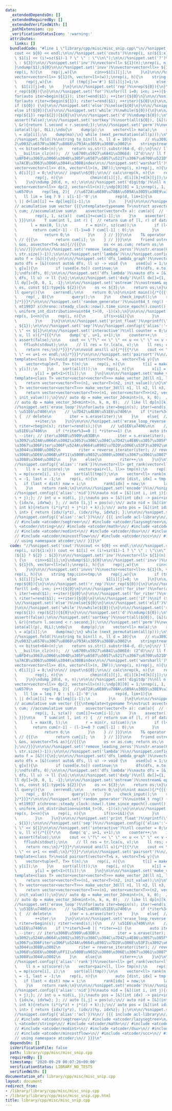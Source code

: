 ```yaml
---
data:
  _extendedDependsOn: []
  _extendedRequiredBy: []
  _extendedVerifiedWith: []
  _pathExtension: cpp
  _verificationStatusIcon: ':warning:'
  attributes:
    links: []
  bundledCode: "#line 1 \"library/cpp/misc/misc_snip.cpp\"\n//%snippet.set('cout')%\n\
    cout << ${0} << endl;\n\n//%snippet.set('couts')%\nrep(i, sz(${1:x})) cout <<\
    \ $1[i] << (i!=sz($1)-1 ? \" \" : \"\\n\");\n\n//%snippet.set('?')%\n(${1} ? ${2}\
    \ : ${3})\n\n//%snippet.set('inv')%\nvector<ll> ${1}(n);\nrep(i, n) {\n    cin>>$1[i];\n\
    }\ndump($1);${0}\n\n//%snippet.set('invv')%\nvector<vector<ll>> ${1}(h, vector<ll>(w));\n\
    rep(i, h){\n    rep(j,w){\n        cin>>$1[i][j];\n    }\n}\n\n//%snippet.set('invvs')%\n\
    vector<vector<ll>> ${1}(h, vector<ll>(w));\nrep(i, h){\n    string tmp;cin>>tmp;\n\
    \    rep(j,w){\n        if (tmp[j]=='#') $1[i][j]=1;\n        else           \
    \  $1[i][j]=0; \n    }\n}\n\n//%snippet.set('rep')%\nrep(${0}){\n}\n\n//%snippet.set('r_rep')%\n\
    r_rep(${0}){\n}\n\n//%snippet.set('for')%\nfor(ll i=0; i<n; i++){${0}\n}\n\n//%snippet.set('for_iter')%\n\
    for(auto iter=begin(${1}); iter!=end($1); ++iter){${0}\n}\n\n//%snippet.set('for_riter')%\n\
    for(auto riter=rbegin(${1}); riter!=rend($1); ++riter){${0}\n}\n\n//%snippet.set('if')%\n\
    if (${0}) {\n}\n\n//%snippet.set('else')%\nelse{${0}\n}\n\n//%snippet.set('elif')%\n\
    else if(${0}){\n}\n\n//%snippet.set('while')%\nwhile(${0}){\n}\n\n//%snippet.set('reprep')%\n\
    rep(${1}) rep(${2}){${0}\n}\n\n//%snippet.set('d')%\ndump(${0});\n\n//%snippet.set('af')%\n\
    assert(false);\n\n//%snippet.set('sortkey')%\nsort(all(${0}), [&](auto &l, auto\
    \ &r){return l.second < r.second;});\n\n//%snippet.set('perm')%\nvector<ll> p(n);\n\
    iota(all(p), 0LL);\ndo{\n    dump(p);\n    vector<ll> ma(a);\n    rep(i, n) ma[i]\
    \ = a[p[i]];\n    dump(ma);\n} while (next_permutation(all(p)));\n\n//%snippet.set('to_bin')%\n\
    //%snippet.fold()%\nstring to_bin(ll n, ll d = 10){\n    // n\u3092d\u6841\u306E\
    2\u9032\u6570\u3067\u8868\u793A\u3059\u308B\u3002\n    stringstream ss;\n    ss\
    \ << bitset<64>(n);\n    return ss.str().substr(64-d, d);\n}\n// ll d = (32 -\
    \ __builtin_clz(n));  // \u6700\u5927\u6841\u306Ed: (2^d)\n// ll f = N - d; to_bin()\u3067\
    \u8FD4\u3063\u3066\u304D\u305F\u6587\u5B57\u5217\u3067\u6700\u521D\u306B1\u304C\
    \u7ACB\u3063\u3066\u3044\u308Bindex\n\n//%snippet.set('warsharll')%\n// init\n\
    vector<vector<ll>> d(n, vector<ll>(n, INF));\nrep(i, n)rep(j, n){\n    if (i==j)\
    \ d[i][j] = 0;\n}\n\n// input\n${0};\n\n// calc\nrep(k, n){\n    rep(i, n){\n\
    \        rep(j, n){\n            chmin(d[i][j], d[i][k]+d[k][j]);\n        }\n\
    \    }\n}\ndump_2d(d, n, n);\n\n\n//%snippet.set('digitdp')%\nll n = sz(s);\n\
    vector<vector<ll>> dp(2, vector<ll>(n));\ndp[0][0] = 1;\nrep(i, 1, n+1){  //\u6841\
    \u6570\n    rep(leq, 2){  //\u672A\u6E80\u78BA\u5B9A\u30D5\u30E9\u30B0\n     \
    \   ll lim = leq ? 9 : s[i-1]-'0';\n        rep(d, lim+1){\n            dp[leq\
    \ || d<lim][i] += dp[leq][i-1];\n        }\n    }\n}\n\n\n//%snippet.set('asv')%\n\
    // acumulative sum vector {{{\ntemplate<typename T>\nstruct asvector {\n    vector<T>\
    \ cum; //accumulative sum\n    asvector(vector<T> a): cum(a){  // {{{  // constructor\n\
    \        rep(i, 1, sz(a))  cum[i]+=cum[i-1];\n    }\n    asvector(){};\n    //\
    \ }}}\n\n    T sum(int l, int r) {  // return sum of [l, r) of data.  {{{\n  \
    \      l = max(0, l);\n        r = min(r, sz(cum));\n        if (l<r){\n     \
    \       return cum[r-1] - (l-1>=0 ? cum[l-1] : 0);\n        }\n        else{\n\
    \            return 0;\n        }\n    } // }}}\n\n    T& operator[](int i) {\
    \ // {{{\n        return cum[i]; \n    } // }}}\n\n    friend ostream& operator<<(ostream\
    \ &os, asvector<T>& as){//{{{\n        os << as.cum; return os;\n    } //}}}\n\
    };\n//}}}\n\n\n//%snippet.set('remove_leading_zeros')%\nstr.erase(0, min(str.find_first_not_of('0'),\
    \ str.size()-1));\n\n\n//%snippet.set('lambda')%\n//%snippet.config({'alias':'f'})%\n\
    auto f = [&](){\n};\n\n\n//%snippet.set('dfs_lambda_graph')%\nvector<ll> used(n);\n\
    auto dfs = [&](const auto& dfs, ll u) -> void {\n    used[u] = 1;\n    each(e,\
    \ g[u]){\n        if (used[e.to]) continue;\n        dfs(dfs, e.to);\n    }\n\
    };\ndfs(dfs, 0);\n\n\n//%snippet.set('dfs_lambda')%\nauto dfs = [&](const auto&\
    \ dfs, ll u) -> ll {\n};\n\n\n//%snippet.set('dxdy')%\nll dx[]={1, -1, 0, 0};\n\
    ll dy[]={0, 0, 1, -1};\n\n\n//%snippet.set('ostream')%\nostream& operator<<(ostream&\
    \ os, const ${1:type}& ${2}){\n    os << ${3};\n    return os;\n}\n\n//%snippet.set('query')%\n\
    ll query(){\n    cerrendl;\n\n    return 0;\n}\n\nint main(){/*{{{*/\n    ll Q;cin>>Q;\n\
    \    rep(_, Q){\n        query();\n    }\n    check_input();\n    return 0;\n\
    }/*}}}*/\n\n\n//%snippet.set('random_generator')%\nuint64_t rng() {\n    static\
    \ mt19937 x(chrono::steady_clock::now().time_since_epoch().count());\n    return\
    \ uniform_int_distribution<uint64_t>(0, -1)(x);\n}\n\n\n//%snippet.set('bitall')%\n\
    rep(s, 1<<n){\n    rep(i, n){\n        if(s>>i&1){\n        }\n        else{\n\
    \        }\n    }\n}\n\n\n//%snippet.set('print_float')%\nprintf(\"%.12f\\n\"\
    , ${1});\n\n\n//%snippet.set('sep')%\n//%snippet.config({'alias':'<<'})%\n<< \"\
    \ \" << ${1}\n\n\n//%snippet.set('interactive')%\nll counter = 0;\nll query(ll\
    \ u, ll v){/*{{{*/\n    dump('q', u+1, v+1);\n    counter++;\n    if (counter>n/2)\
    \ assert(false);\n\n    cout << \"?\" << \" \" << u << \" \" << v << endl;\n \
    \   fflush(stdout);\n\n    // ll res = tr.lca(u, v);\n    ll res; cin>>res;\n\n\
    \    return res;\n}/*}}}*/\n\nvoid ans(ll u){/*{{{*/\n    cout << \"!\" << \"\
    \ \" << u+1 << endl;\n}/*}}}*/\n\n\n//%snippet.set('pairsort')%\n//%snippet.fold()%\n\
    template<class T>\nvoid pairsort(vector<T>& x, vector<T>& y){\n    ll n = sz(x);\n\
    \    vector<tuple<T, T>> t(n);\n    rep(i, n){\n        t[i] = make_tuple(x[i],\
    \ y[i]);\n    }\n    sort(all(t));\n    rep(i, n){\n        x[i] = get<0>(t[i]);\n\
    \        y[i] = get<1>(t[i]);\n    }\n}\n\n\n//%snippet.set('make_vector')%\n\
    template<class T> vector<vector<vector<T>>> make_vector_2d(ll n1, ll n2, T init_value){\n\
    \    return vector<vector<T>>(n1, vector<T>(n2, init_value));\n}\n\n\ntemplate<class\
    \ T> vector<vector<vector<T>>> make_vector_3d(ll n1, ll n2, ll n3, T init_value){\n\
    \    return vector<vector<vector<T>>>(n1, vector<vector<T>>(n2, vector<T>(n3,\
    \ init_value)));\n}\n// auto dp = make_vector_2d<mint>(n, k, 0);  // like ll dp[n][k];\n\
    // auto dp = make_vector_3d<mint>(n, k, m, 0);  // like ll dp[n][k][m];\n\n\n\
    //%snippet.set('erase_loop')%\nfor(auto iter=begin(s); iter!=end(s);){\n    //\
    \ \u51E6\u7406\n\n    // \u7D42\u4E86\u51E6\u7406\n    if (*iter%3==0 || *iter==1)\
    \ {  // delete\n        iter = s.erase(iter);\n    }\n    else{  // non-delete\n\
    \        ++iter;\n    }\n}\n\n\n//%snippet.set('erase_loop_reverse')%\nfor(auto\
    \ riter=rbegin(s); riter!=rend(s);){\n    // \u51E6\u7406\n\n    // \u7D42\u4E86\
    \u51E6\u7406\n    if (*riter%3==0 || *riter==1) {\n        auto iter = riter.base();\
    \ --iter; // iter\u306B\u5909\u63DB\n        iter = s.erase(iter); // \u8981\u7D20\
    \u3092\u524A\u9664\u3002\u3053\u308C\u304C\u7D42\u4E86\u3057\u305F\u6642\u70B9\
    \u3067\u306Fiter\u306F\u524A\u9664\u8981\u7D20\u306E\u53F3\u3092\u6307\u3057\u3066\
    \u3044\u308B\u3002\n        riter = reverse_iterator(iter); // reverse\u3059\u308B\
    \u3068\u5DE6\u306B\uFF11\u500B\u9032\u3080\u306E\u3067\u3061\u3087\u3046\u3069\
    \u3088\u3044\u3002\n    }\n    else{\n        riter++;\n    }\n}\n\n\n//%snippet.set('get_rank')%\n\
    //%snippet.config({'alias':'rank'})%\nvector<ll> get_rank(vector<ll>& score){\n\
    \    ll n = sz(score);\n    vector<pair<ll, ll>> tmp(n);\n    rep(i, n) tmp[i]\
    \ = mp(score[i], i);\n    sort(all(tmp));\n\n    vector<ll> rank(n);\n    ll now\
    \ = -1, last = -1;\n    rep(i, n){\n        auto [dist, idx] = tmp[i];\n     \
    \   if (last < dist) now = i;\n        rank[idx] = now;\n        last = dist;\n\
    \    }\n    return rank;\n}\n\n\n//%snippet.set('encode')%\n//%snippet.config({'alias':'id'})%\n\
    //%snippet.config({'alias':'nid'})%\nauto nid = [&](int i, int j){return (i*w\
    \ + j);}; // int u = nid(i, j);\nauto pos = [&](int idx) -> pair<int, int> { return\
    \ {idx/w, idx%w}; }; // auto [i,j] = pos(u);\n// auto nid = [&](int i, int j,\
    \ int k){return (i*(y*z) + j*(z) + k);};\n// auto pos = [&](int idx) -> pair<int,\
    \ int> { return {idx/(y*z), (idx/z)%y, idx%z}; };\n\n\n//%snippet.set('atcoder')%\n\
    //%snippet.config({'alias':'acl'})%\n// {{{ include acl-library\n// #include <atcoder/fenwicktree>\n\
    // #include <atcoder/segtree>\n// #include <atcoder/lazysegtree>\n// #include\
    \ <atcoder/string>\n// #include <atcoder/math>\n// #include <atcoder/convolution>\n\
    // #include <atcoder/modint>\n// #include <atcoder/dsu>\n// #include <atcoder/maxflow>\n\
    // #include <atcoder/mincostflow>\n// #include <atcoder/scc>\n// #include <atcoder/twosat>\n\
    // using namespace atcoder;\n// }}}\n"
  code: "//%snippet.set('cout')%\ncout << ${0} << endl;\n\n//%snippet.set('couts')%\n\
    rep(i, sz(${1:x})) cout << $1[i] << (i!=sz($1)-1 ? \" \" : \"\\n\");\n\n//%snippet.set('?')%\n\
    (${1} ? ${2} : ${3})\n\n//%snippet.set('inv')%\nvector<ll> ${1}(n);\nrep(i, n)\
    \ {\n    cin>>$1[i];\n}\ndump($1);${0}\n\n//%snippet.set('invv')%\nvector<vector<ll>>\
    \ ${1}(h, vector<ll>(w));\nrep(i, h){\n    rep(j,w){\n        cin>>$1[i][j];\n\
    \    }\n}\n\n//%snippet.set('invvs')%\nvector<vector<ll>> ${1}(h, vector<ll>(w));\n\
    rep(i, h){\n    string tmp;cin>>tmp;\n    rep(j,w){\n        if (tmp[j]=='#')\
    \ $1[i][j]=1;\n        else             $1[i][j]=0; \n    }\n}\n\n//%snippet.set('rep')%\n\
    rep(${0}){\n}\n\n//%snippet.set('r_rep')%\nr_rep(${0}){\n}\n\n//%snippet.set('for')%\n\
    for(ll i=0; i<n; i++){${0}\n}\n\n//%snippet.set('for_iter')%\nfor(auto iter=begin(${1});\
    \ iter!=end($1); ++iter){${0}\n}\n\n//%snippet.set('for_riter')%\nfor(auto riter=rbegin(${1});\
    \ riter!=rend($1); ++riter){${0}\n}\n\n//%snippet.set('if')%\nif (${0}) {\n}\n\
    \n//%snippet.set('else')%\nelse{${0}\n}\n\n//%snippet.set('elif')%\nelse if(${0}){\n\
    }\n\n//%snippet.set('while')%\nwhile(${0}){\n}\n\n//%snippet.set('reprep')%\n\
    rep(${1}) rep(${2}){${0}\n}\n\n//%snippet.set('d')%\ndump(${0});\n\n//%snippet.set('af')%\n\
    assert(false);\n\n//%snippet.set('sortkey')%\nsort(all(${0}), [&](auto &l, auto\
    \ &r){return l.second < r.second;});\n\n//%snippet.set('perm')%\nvector<ll> p(n);\n\
    iota(all(p), 0LL);\ndo{\n    dump(p);\n    vector<ll> ma(a);\n    rep(i, n) ma[i]\
    \ = a[p[i]];\n    dump(ma);\n} while (next_permutation(all(p)));\n\n//%snippet.set('to_bin')%\n\
    //%snippet.fold()%\nstring to_bin(ll n, ll d = 10){\n    // n\u3092d\u6841\u306E\
    2\u9032\u6570\u3067\u8868\u793A\u3059\u308B\u3002\n    stringstream ss;\n    ss\
    \ << bitset<64>(n);\n    return ss.str().substr(64-d, d);\n}\n// ll d = (32 -\
    \ __builtin_clz(n));  // \u6700\u5927\u6841\u306Ed: (2^d)\n// ll f = N - d; to_bin()\u3067\
    \u8FD4\u3063\u3066\u304D\u305F\u6587\u5B57\u5217\u3067\u6700\u521D\u306B1\u304C\
    \u7ACB\u3063\u3066\u3044\u308Bindex\n\n//%snippet.set('warsharll')%\n// init\n\
    vector<vector<ll>> d(n, vector<ll>(n, INF));\nrep(i, n)rep(j, n){\n    if (i==j)\
    \ d[i][j] = 0;\n}\n\n// input\n${0};\n\n// calc\nrep(k, n){\n    rep(i, n){\n\
    \        rep(j, n){\n            chmin(d[i][j], d[i][k]+d[k][j]);\n        }\n\
    \    }\n}\ndump_2d(d, n, n);\n\n\n//%snippet.set('digitdp')%\nll n = sz(s);\n\
    vector<vector<ll>> dp(2, vector<ll>(n));\ndp[0][0] = 1;\nrep(i, 1, n+1){  //\u6841\
    \u6570\n    rep(leq, 2){  //\u672A\u6E80\u78BA\u5B9A\u30D5\u30E9\u30B0\n     \
    \   ll lim = leq ? 9 : s[i-1]-'0';\n        rep(d, lim+1){\n            dp[leq\
    \ || d<lim][i] += dp[leq][i-1];\n        }\n    }\n}\n\n\n//%snippet.set('asv')%\n\
    // acumulative sum vector {{{\ntemplate<typename T>\nstruct asvector {\n    vector<T>\
    \ cum; //accumulative sum\n    asvector(vector<T> a): cum(a){  // {{{  // constructor\n\
    \        rep(i, 1, sz(a))  cum[i]+=cum[i-1];\n    }\n    asvector(){};\n    //\
    \ }}}\n\n    T sum(int l, int r) {  // return sum of [l, r) of data.  {{{\n  \
    \      l = max(0, l);\n        r = min(r, sz(cum));\n        if (l<r){\n     \
    \       return cum[r-1] - (l-1>=0 ? cum[l-1] : 0);\n        }\n        else{\n\
    \            return 0;\n        }\n    } // }}}\n\n    T& operator[](int i) {\
    \ // {{{\n        return cum[i]; \n    } // }}}\n\n    friend ostream& operator<<(ostream\
    \ &os, asvector<T>& as){//{{{\n        os << as.cum; return os;\n    } //}}}\n\
    };\n//}}}\n\n\n//%snippet.set('remove_leading_zeros')%\nstr.erase(0, min(str.find_first_not_of('0'),\
    \ str.size()-1));\n\n\n//%snippet.set('lambda')%\n//%snippet.config({'alias':'f'})%\n\
    auto f = [&](){\n};\n\n\n//%snippet.set('dfs_lambda_graph')%\nvector<ll> used(n);\n\
    auto dfs = [&](const auto& dfs, ll u) -> void {\n    used[u] = 1;\n    each(e,\
    \ g[u]){\n        if (used[e.to]) continue;\n        dfs(dfs, e.to);\n    }\n\
    };\ndfs(dfs, 0);\n\n\n//%snippet.set('dfs_lambda')%\nauto dfs = [&](const auto&\
    \ dfs, ll u) -> ll {\n};\n\n\n//%snippet.set('dxdy')%\nll dx[]={1, -1, 0, 0};\n\
    ll dy[]={0, 0, 1, -1};\n\n\n//%snippet.set('ostream')%\nostream& operator<<(ostream&\
    \ os, const ${1:type}& ${2}){\n    os << ${3};\n    return os;\n}\n\n//%snippet.set('query')%\n\
    ll query(){\n    cerrendl;\n\n    return 0;\n}\n\nint main(){/*{{{*/\n    ll Q;cin>>Q;\n\
    \    rep(_, Q){\n        query();\n    }\n    check_input();\n    return 0;\n\
    }/*}}}*/\n\n\n//%snippet.set('random_generator')%\nuint64_t rng() {\n    static\
    \ mt19937 x(chrono::steady_clock::now().time_since_epoch().count());\n    return\
    \ uniform_int_distribution<uint64_t>(0, -1)(x);\n}\n\n\n//%snippet.set('bitall')%\n\
    rep(s, 1<<n){\n    rep(i, n){\n        if(s>>i&1){\n        }\n        else{\n\
    \        }\n    }\n}\n\n\n//%snippet.set('print_float')%\nprintf(\"%.12f\\n\"\
    , ${1});\n\n\n//%snippet.set('sep')%\n//%snippet.config({'alias':'<<'})%\n<< \"\
    \ \" << ${1}\n\n\n//%snippet.set('interactive')%\nll counter = 0;\nll query(ll\
    \ u, ll v){/*{{{*/\n    dump('q', u+1, v+1);\n    counter++;\n    if (counter>n/2)\
    \ assert(false);\n\n    cout << \"?\" << \" \" << u << \" \" << v << endl;\n \
    \   fflush(stdout);\n\n    // ll res = tr.lca(u, v);\n    ll res; cin>>res;\n\n\
    \    return res;\n}/*}}}*/\n\nvoid ans(ll u){/*{{{*/\n    cout << \"!\" << \"\
    \ \" << u+1 << endl;\n}/*}}}*/\n\n\n//%snippet.set('pairsort')%\n//%snippet.fold()%\n\
    template<class T>\nvoid pairsort(vector<T>& x, vector<T>& y){\n    ll n = sz(x);\n\
    \    vector<tuple<T, T>> t(n);\n    rep(i, n){\n        t[i] = make_tuple(x[i],\
    \ y[i]);\n    }\n    sort(all(t));\n    rep(i, n){\n        x[i] = get<0>(t[i]);\n\
    \        y[i] = get<1>(t[i]);\n    }\n}\n\n\n//%snippet.set('make_vector')%\n\
    template<class T> vector<vector<vector<T>>> make_vector_2d(ll n1, ll n2, T init_value){\n\
    \    return vector<vector<T>>(n1, vector<T>(n2, init_value));\n}\n\n\ntemplate<class\
    \ T> vector<vector<vector<T>>> make_vector_3d(ll n1, ll n2, ll n3, T init_value){\n\
    \    return vector<vector<vector<T>>>(n1, vector<vector<T>>(n2, vector<T>(n3,\
    \ init_value)));\n}\n// auto dp = make_vector_2d<mint>(n, k, 0);  // like ll dp[n][k];\n\
    // auto dp = make_vector_3d<mint>(n, k, m, 0);  // like ll dp[n][k][m];\n\n\n\
    //%snippet.set('erase_loop')%\nfor(auto iter=begin(s); iter!=end(s);){\n    //\
    \ \u51E6\u7406\n\n    // \u7D42\u4E86\u51E6\u7406\n    if (*iter%3==0 || *iter==1)\
    \ {  // delete\n        iter = s.erase(iter);\n    }\n    else{  // non-delete\n\
    \        ++iter;\n    }\n}\n\n\n//%snippet.set('erase_loop_reverse')%\nfor(auto\
    \ riter=rbegin(s); riter!=rend(s);){\n    // \u51E6\u7406\n\n    // \u7D42\u4E86\
    \u51E6\u7406\n    if (*riter%3==0 || *riter==1) {\n        auto iter = riter.base();\
    \ --iter; // iter\u306B\u5909\u63DB\n        iter = s.erase(iter); // \u8981\u7D20\
    \u3092\u524A\u9664\u3002\u3053\u308C\u304C\u7D42\u4E86\u3057\u305F\u6642\u70B9\
    \u3067\u306Fiter\u306F\u524A\u9664\u8981\u7D20\u306E\u53F3\u3092\u6307\u3057\u3066\
    \u3044\u308B\u3002\n        riter = reverse_iterator(iter); // reverse\u3059\u308B\
    \u3068\u5DE6\u306B\uFF11\u500B\u9032\u3080\u306E\u3067\u3061\u3087\u3046\u3069\
    \u3088\u3044\u3002\n    }\n    else{\n        riter++;\n    }\n}\n\n\n//%snippet.set('get_rank')%\n\
    //%snippet.config({'alias':'rank'})%\nvector<ll> get_rank(vector<ll>& score){\n\
    \    ll n = sz(score);\n    vector<pair<ll, ll>> tmp(n);\n    rep(i, n) tmp[i]\
    \ = mp(score[i], i);\n    sort(all(tmp));\n\n    vector<ll> rank(n);\n    ll now\
    \ = -1, last = -1;\n    rep(i, n){\n        auto [dist, idx] = tmp[i];\n     \
    \   if (last < dist) now = i;\n        rank[idx] = now;\n        last = dist;\n\
    \    }\n    return rank;\n}\n\n\n//%snippet.set('encode')%\n//%snippet.config({'alias':'id'})%\n\
    //%snippet.config({'alias':'nid'})%\nauto nid = [&](int i, int j){return (i*w\
    \ + j);}; // int u = nid(i, j);\nauto pos = [&](int idx) -> pair<int, int> { return\
    \ {idx/w, idx%w}; }; // auto [i,j] = pos(u);\n// auto nid = [&](int i, int j,\
    \ int k){return (i*(y*z) + j*(z) + k);};\n// auto pos = [&](int idx) -> pair<int,\
    \ int> { return {idx/(y*z), (idx/z)%y, idx%z}; };\n\n\n//%snippet.set('atcoder')%\n\
    //%snippet.config({'alias':'acl'})%\n// {{{ include acl-library\n// #include <atcoder/fenwicktree>\n\
    // #include <atcoder/segtree>\n// #include <atcoder/lazysegtree>\n// #include\
    \ <atcoder/string>\n// #include <atcoder/math>\n// #include <atcoder/convolution>\n\
    // #include <atcoder/modint>\n// #include <atcoder/dsu>\n// #include <atcoder/maxflow>\n\
    // #include <atcoder/mincostflow>\n// #include <atcoder/scc>\n// #include <atcoder/twosat>\n\
    // using namespace atcoder;\n// }}}\n"
  dependsOn: []
  isVerificationFile: false
  path: library/cpp/misc/misc_snip.cpp
  requiredBy: []
  timestamp: '2020-09-29 00:07:26+09:00'
  verificationStatus: LIBRARY_NO_TESTS
  verifiedWith: []
documentation_of: library/cpp/misc/misc_snip.cpp
layout: document
redirect_from:
- /library/library/cpp/misc/misc_snip.cpp
- /library/library/cpp/misc/misc_snip.cpp.html
title: library/cpp/misc/misc_snip.cpp
---
```

